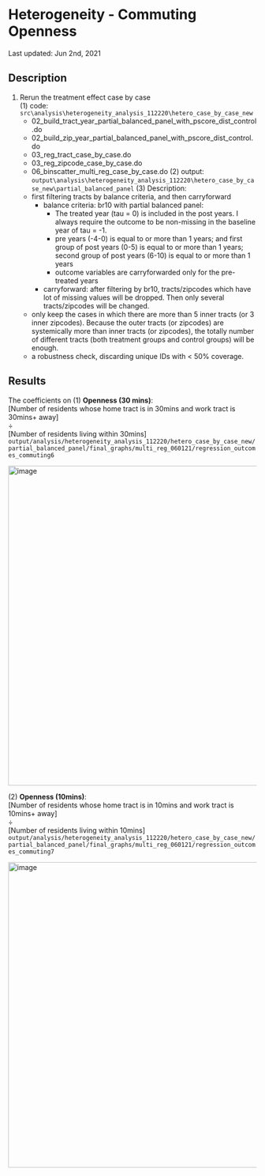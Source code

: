 # Heterogeneity - Commuting Openness
Last updated: Jun 2nd, 2021

## Description

1. Rerun the treatment effect case by case  
    (1) code: `src\analysis\heterogeneity_analysis_112220\hetero_case_by_case_new`  
    + 02_build_tract_year_partial_balanced_panel_with_pscore_dist_control.do
    + 02_build_zip_year_partial_balanced_panel_with_pscore_dist_control.do
    + 03_reg_tract_case_by_case.do
    + 03_reg_zipcode_case_by_case.do
    + 06_binscatter_multi_reg_case_by_case.do
    (2) output: `output\analysis\heterogeneity_analysis_112220\hetero_case_by_case_new\partial_balanced_panel`
    (3) Description:
    + first filtering tracts by balance criteria, and then carryforward
        + balance criteria: br10 with partial balanced panel: 
            + The treated year (tau = 0) is included in the post years. I always require the outcome to be non-missing in the baseline year of tau = -1.
            + pre years (-4-0) is equal to or more than 1 years; and first group of post years (0-5) is equal to or more than 1 years; second group of post years (6-10) is equal to or more than 1 years
            + outcome variables are carryforwarded only for the pre-treated years
        + carryforward: after filtering by br10, tracts/zipcodes which have lot of missing values will be dropped. Then only several tracts/zipcodes will be changed.
    + only keep the cases in which there are more than 5 inner tracts (or 3 inner zipcodes). Because the outer tracts (or zipcodes) are systemically more than inner tracts (or zipcodes), the totally number of different tracts (both treatment groups and control groups) will be enough. 
    + a robustness check, discarding unique IDs with < 50% coverage.
    
## Results
The coefficients on 
(1) **Openness (30 mins)**:  
[Number of residents whose home tract is in 30mins and work tract is 30mins+ away]  
÷  
[Number of residents living within 30mins]  
`output/analysis/heterogeneity_analysis_112220/hetero_case_by_case_new/partial_balanced_panel/final_graphs/multi_reg_060121/regression_outcomes_commuting6`

<img width="647" alt="image" src="https://user-images.githubusercontent.com/81217775/120424014-26e93980-c39e-11eb-950f-9f6ca6f826ad.png">

(2) **Openness (10mins)**:  
[Number of residents whose home tract is in 10mins and work tract is 10mins+ away]  
÷  
[Number of residents living within 10mins]  
`output/analysis/heterogeneity_analysis_112220/hetero_case_by_case_new/partial_balanced_panel/final_graphs/multi_reg_060121/regression_outcomes_commuting7`

<img width="618" alt="image" src="https://user-images.githubusercontent.com/81217775/120423836-c954ed00-c39d-11eb-8ee7-1d27cff3d6c2.png">

